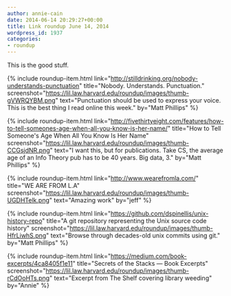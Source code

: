 ```yaml
---
author: annie-cain
date: 2014-06-14 20:29:27+00:00
title: Link roundup June 14, 2014
wordpress_id: 1937
categories:
- roundup
---
```


This is the good stuff.

{% include roundup-item.html
  link="http://stilldrinking.org/nobody-understands-punctuation"
  title="Nobody. Understands. Punctuation."
  screenshot="https://lil.law.harvard.edu/roundup/images/thumb-gVWRQYBM.png"
  text="Punctuation should be used to express your voice. This is the best thing I read online this week."
  by="Matt Phillips"
%}

{% include roundup-item.html
  link="http://fivethirtyeight.com/features/how-to-tell-someones-age-when-all-you-know-is-her-name/"
  title="How to Tell Someone's Age When All You Know Is Her Name"
  screenshot="https://lil.law.harvard.edu/roundup/images/thumb-CCGsjdNR.png"
  text="I want this, but for publications. Take CS, the average age of an Info Theory pub has to be 40 years. Big data, 3."
  by="Matt Phillips"
%}

{% include roundup-item.html
  link="http://www.wearefromla.com/"
  title="WE ARE FROM L.A"
  screenshot="https://lil.law.harvard.edu/roundup/images/thumb-UGDHTelk.png"
  text="Amazing work"
  by="jeff"
%}

{% include roundup-item.html
  link="https://github.com/dspinellis/unix-history-repo"
  title="A git repository representing the Unix source code history"
  screenshot="https://lil.law.harvard.edu/roundup/images/thumb-HfrLiwhS.png"
  text="Browse through decades-old unix commits using git."
  by="Matt Phillips"
%}

{% include roundup-item.html
  link="https://medium.com/book-excerpts/4ca8405f1e11"
  title="Secrets of the Stacks — Book Excerpts"
  screenshot="https://lil.law.harvard.edu/roundup/images/thumb-rCdOoHTs.png"
  text="Excerpt from The Shelf covering library weeding"
  by="Annie"
%}
